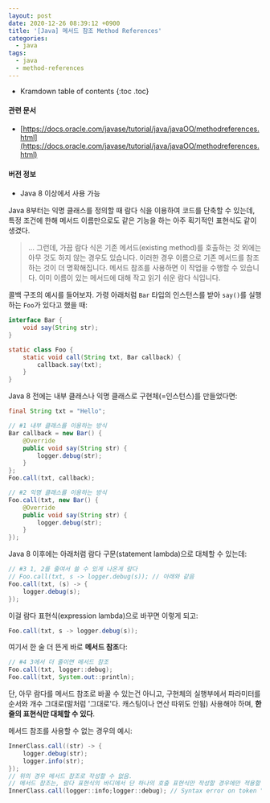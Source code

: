 ```yaml
---
layout: post
date: 2020-12-26 08:39:12 +0900
title: '[Java] 메서드 참조 Method References'
categories:
  - java
tags:
  - java
  - method-references
---
```


* Kramdown table of contents
{:toc .toc}

#### 관련 문서

- [https://docs.oracle.com/javase/tutorial/java/javaOO/methodreferences.html](https://docs.oracle.com/javase/tutorial/java/javaOO/methodreferences.html)

#### 버전 정보

- Java 8 이상에서 사용 가능

Java 8부터는 익명 클래스를 정의할 때 람다 식을 이용하여 코드를 단축할 수 있는데, 특정 조건에 한해 메서드 이름만으로도 같은 기능을 하는 아주 획기적인 표현식도 같이 생겼다.

> ... 그런데, 가끔 람다 식은 기존 메서드(existing method)를 호출하는 것 외에는 아무 것도 하지 않는 경우도 있습니다. 이러한 경우 이름으로 기존 메서드를 참조하는 것이 더 명확해집니다. 메서드 참조를 사용하면 이 작업을 수행할 수 있습니다. 이미 이름이 있는 메서드에 대해 작고 읽기 쉬운 람다 식입니다.

콜백 구조의 예시를 들어보자. 가령 아래처럼 `Bar` 타입의 인스턴스를 받아 `say()`를 실행하는 `Foo`가 있다고 했을 때:

```java
interface Bar {
    void say(String str);
}

static class Foo {
    static void call(String txt, Bar callback) {
        callback.say(txt);
    }
}
```

Java 8 전에는 내부 클래스나 익명 클래스로 구현체(=인스턴스)를 만들었다면:

```java
final String txt = "Hello";

// #1 내부 클래스를 이용하는 방식
Bar callback = new Bar() {
    @Override
    public void say(String str) {
        logger.debug(str);
    }
};
Foo.call(txt, callback);

// #2 익명 클래스를 이용하는 방식
Foo.call(txt, new Bar() {
    @Override
    public void say(String str) {
        logger.debug(str);
    }
});
```

Java 8 이후에는 아래처럼 람다 구문(statement lambda)으로 대체할 수 있는데:

```java
// #3 1, 2를 줄여서 쓸 수 있게 나온게 람다
// Foo.call(txt, s -> logger.debug(s)); // 아래와 같음
Foo.call(txt, (s) -> {
    logger.debug(s);
});
```

이걸 람다 표현식(expression lambda)으로 바꾸면 이렇게 되고:

```java
Foo.call(txt, s -> logger.debug(s));
```

여기서 한 술 더 뜬게 바로 **메서드 참조**다:

```java
// #4 3에서 더 줄이면 메서드 참조
Foo.call(txt, logger::debug);
Foo.call(txt, System.out::println);
```

단, 아무 람다를 메서드 참조로 바꿀 수 있는건 아니고, 구현체의 실행부에서 파라미터를 순서와 개수 그대로(말처럼 '그대로'다. 캐스팅이나 연산 따위도 안됨) 사용해야 하며, **한 줄의 표현식만 대체할 수 있다**.

메서드 참조를 사용할 수 없는 경우의 예시:

```java
InnerClass.call((str) -> {
    logger.debug(str);
    logger.info(str);
});
// 위의 경우 메서드 참조로 작성할 수 없음.
// 메서드 참조는, 람다 표현식의 바디에서 단 하나의 호출 표현식만 작성할 경우에만 적용할 수 있다.
InnerClass.call(logger::info;logger::debug); // Syntax error on token ";", , expected
```
